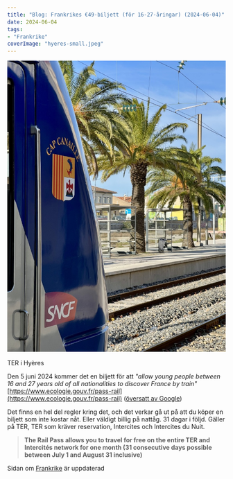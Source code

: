 ```yaml
---
title: "Blog: Frankrikes €49-biljett (för 16-27-åringar) (2024-06-04)"
date: 2024-06-04
tags:
- "Frankrike"
coverImage: "hyeres-small.jpeg"
---
```


![](images/frankrikes-e49-biljett-for-16-27-aringar_1.jpg?w=768)

<figcaption>

TER i Hyères

</figcaption>

Den 5 juni 2024 kommer det en biljett för att _"allow young people between 16 and 27 years old of all nationalities to discover France by train"_ [https://www.ecologie.gouv.fr/pass-rail](https://www.ecologie.gouv.fr/pass-rail) ([översatt av Google](https://www-ecologie-gouv-fr.translate.goog/pass-rail?_x_tr_sl=auto&_x_tr_tl=en&_x_tr_hl=en-US&_x_tr_pto=wapp))

Det finns en hel del regler kring det, och det verkar gå ut på att du köper en biljett som inte kostar nåt. Eller väldigt billig på nattåg. 31 dagar i följd. Gäller på TER, TER som kräver reservation, Intercites och Intercites du Nuit.

> **The Rail Pass allows you to travel for free on the entire TER and Intercités network for one month (31 consecutive days possible between July 1 and August 31 inclusive)**

Sidan om [Frankrike](https://www.trainfo.eu/frankrike/) är uppdaterad
